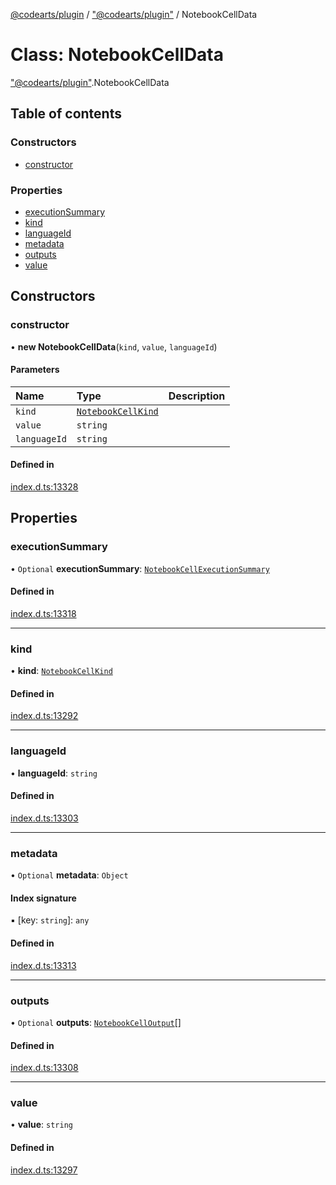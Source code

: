 [@codearts/plugin](../README.md) / ["@codearts/plugin"](../modules/_codearts_plugin_.md) / NotebookCellData

# Class: NotebookCellData

["@codearts/plugin"](../modules/_codearts_plugin_.md).NotebookCellData

## Table of contents

### Constructors

- [constructor](codearts_plugin_.NotebookCellData.md#constructor)

### Properties

- [executionSummary](codearts_plugin_.NotebookCellData.md#executionsummary)
- [kind](codearts_plugin_.NotebookCellData.md#kind)
- [languageId](codearts_plugin_.NotebookCellData.md#languageid)
- [metadata](codearts_plugin_.NotebookCellData.md#metadata)
- [outputs](codearts_plugin_.NotebookCellData.md#outputs)
- [value](codearts_plugin_.NotebookCellData.md#value)

## Constructors

### constructor

• **new NotebookCellData**(`kind`, `value`, `languageId`)

#### Parameters

| Name | Type | Description |
| :------ | :------ | :------ |
| `kind` | [`NotebookCellKind`](../enums/codearts_plugin_.NotebookCellKind.md) |  |
| `value` | `string` |  |
| `languageId` | `string` |  |

#### Defined in

[index.d.ts:13328](https://github.com/huaweicloud/cloudide-plugin-api/blob/3b0eee8/index.d.ts#L13328)

## Properties

### executionSummary

• `Optional` **executionSummary**: [`NotebookCellExecutionSummary`](../interfaces/codearts_plugin_.NotebookCellExecutionSummary.md)

#### Defined in

[index.d.ts:13318](https://github.com/huaweicloud/cloudide-plugin-api/blob/3b0eee8/index.d.ts#L13318)

___

### kind

• **kind**: [`NotebookCellKind`](../enums/codearts_plugin_.NotebookCellKind.md)

#### Defined in

[index.d.ts:13292](https://github.com/huaweicloud/cloudide-plugin-api/blob/3b0eee8/index.d.ts#L13292)

___

### languageId

• **languageId**: `string`

#### Defined in

[index.d.ts:13303](https://github.com/huaweicloud/cloudide-plugin-api/blob/3b0eee8/index.d.ts#L13303)

___

### metadata

• `Optional` **metadata**: `Object`

#### Index signature

▪ [key: `string`]: `any`

#### Defined in

[index.d.ts:13313](https://github.com/huaweicloud/cloudide-plugin-api/blob/3b0eee8/index.d.ts#L13313)

___

### outputs

• `Optional` **outputs**: [`NotebookCellOutput`](codearts_plugin_.NotebookCellOutput.md)[]

#### Defined in

[index.d.ts:13308](https://github.com/huaweicloud/cloudide-plugin-api/blob/3b0eee8/index.d.ts#L13308)

___

### value

• **value**: `string`

#### Defined in

[index.d.ts:13297](https://github.com/huaweicloud/cloudide-plugin-api/blob/3b0eee8/index.d.ts#L13297)
